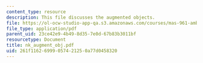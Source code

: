 ```yaml
---
content_type: resource
description: This file discusses the augmented objects.
file: https://ol-ocw-studio-app-qa.s3.amazonaws.com/courses/mas-961-ambient-intelligence-spring-2005/261f11626999057421250a77d0458320_nk_augment_obj.pdf
file_type: application/pdf
parent_uid: 23ce42e9-4b49-8d35-7e0d-67b83b3011bf
resourcetype: Document
title: nk_augment_obj.pdf
uid: 261f1162-6999-0574-2125-0a77d0458320
---
```

